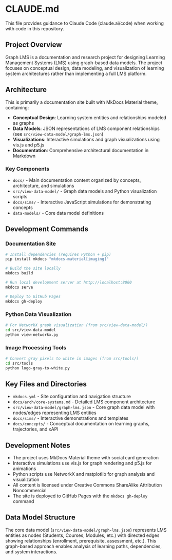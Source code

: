 # CLAUDE.md

This file provides guidance to Claude Code (claude.ai/code) when working with code in this repository.

## Project Overview

Graph LMS is a documentation and research project for designing Learning Management Systems (LMS) using graph-based data models. The project focuses on conceptual design, data modeling, and visualization of learning system architectures rather than implementing a full LMS platform.

## Architecture

This is primarily a documentation site built with MkDocs Material theme, containing:

- **Conceptual Design**: Learning system entities and relationships modeled as graphs
- **Data Models**: JSON representations of LMS component relationships (see `src/view-data-model/graph-lms.json`)
- **Visualizations**: Interactive simulations and graph visualizations using vis.js and p5.js
- **Documentation**: Comprehensive architectural documentation in Markdown

### Key Components

- `docs/` - Main documentation content organized by concepts, architecture, and simulations
- `src/view-data-model/` - Graph data models and Python visualization scripts
- `docs/sims/` - Interactive JavaScript simulations for demonstrating concepts
- `data-models/` - Core data model definitions

## Development Commands

### Documentation Site

```bash
# Install dependencies (requires Python + pip)
pip install mkdocs "mkdocs-material[imaging]"

# Build the site locally
mkdocs build

# Run local development server at http://localhost:8000
mkdocs serve

# Deploy to GitHub Pages
mkdocs gh-deploy
```

### Python Data Visualization

```bash
# For NetworkX graph visualization (from src/view-data-model/)
cd src/view-data-model
python view-networkx.py
```

### Image Processing Tools

```bash
# Convert gray pixels to white in images (from src/tools/)
cd src/tools
python logo-gray-to-white.py
```

## Key Files and Directories

- `mkdocs.yml` - Site configuration and navigation structure
- `docs/arch/core-systems.md` - Detailed LMS component architecture
- `src/view-data-model/graph-lms.json` - Core graph data model with nodes/edges representing LMS entities
- `docs/sims/` - Interactive demonstrations and templates
- `docs/concepts/` - Conceptual documentation on learning graphs, trajectories, and xAPI

## Development Notes

- The project uses MkDocs Material theme with social card generation
- Interactive simulations use vis.js for graph rendering and p5.js for animations  
- Python scripts use NetworkX and matplotlib for graph analysis and visualization
- All content is licensed under Creative Commons ShareAlike Attribution Noncommercial
- The site is deployed to GitHub Pages with the `mkdocs gh-deploy` command

## Data Model Structure

The core data model (`src/view-data-model/graph-lms.json`) represents LMS entities as nodes (Students, Courses, Modules, etc.) with directed edges showing relationships (enrollment, prerequisite, assessment, etc.). This graph-based approach enables analysis of learning paths, dependencies, and system interactions.